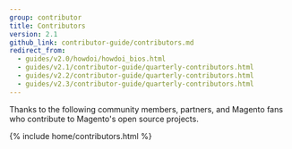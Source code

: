 ```yaml
---
group: contributor
title: Contributors
version: 2.1
github_link: contributor-guide/contributors.md
redirect_from:
  - guides/v2.0/howdoi/howdoi_bios.html
  - guides/v2.1/contributor-guide/quarterly-contributors.html
  - guides/v2.2/contributor-guide/quarterly-contributors.html
  - guides/v2.3/contributor-guide/quarterly-contributors.html
---
```


Thanks to the following community members, partners, and Magento fans who contribute to Magento's open source projects.

{% include home/contributors.html %}

